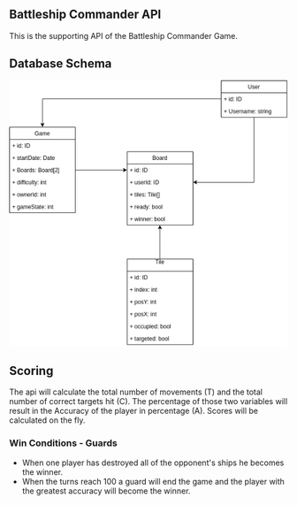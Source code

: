 ## Battleship Commander API
This is the supporting API of the Battleship Commander Game.

## Database Schema
![alt text](https://github.com/lakylekidd/battleship-commander-api/blob/master/db_schema.png "Database Image")

## Scoring
The api will calculate the total number of movements (T) and the total number of correct targets hit (C). The percentage of those two variables will result in the Accuracy of the player in percentage (A). Scores will be calculated on the fly.

### Win Conditions - Guards
* When one player has destroyed all of the opponent's ships he becomes the winner.
* When the turns reach 100 a guard will end the game and the player with the greatest accuracy will become the winner.